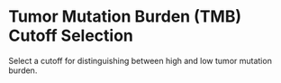 # Tumor Mutation Burden (TMB) Cutoff Selection

Select a cutoff for distinguishing between high and low tumor mutation burden.
